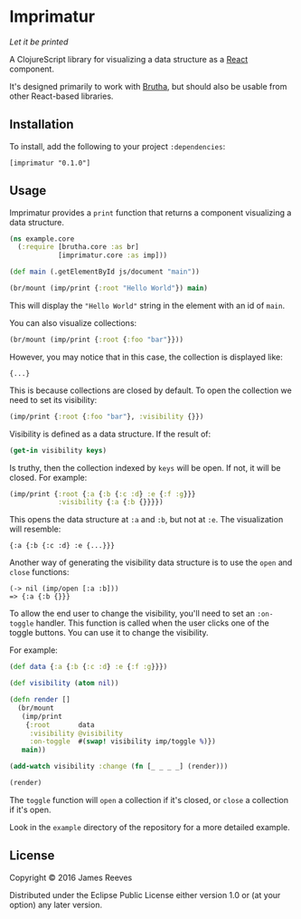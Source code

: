 # Imprimatur

*Let it be printed*

A ClojureScript library for visualizing a data structure as a
[React][] component.

It's designed primarily to work with [Brutha][], but should also be
usable from other React-based libraries.

[react]:  https://facebook.github.io/react/
[brutha]: https://github.com/weavejester/brutha

## Installation

To install, add the following to your project `:dependencies`:

    [imprimatur "0.1.0"]

## Usage

Imprimatur provides a `print` function that returns a component
visualizing a data structure.

```clojure
(ns example.core
  (:require [brutha.core :as br]
            [imprimatur.core :as imp]))

(def main (.getElementById js/document "main"))

(br/mount (imp/print {:root "Hello World"}) main)
```

This will display the `"Hello World"` string in the element with an id
of `main`.

You can also visualize collections:

```clojure
(br/mount (imp/print {:root {:foo "bar"}}))
```

However, you may notice that in this case, the collection is displayed
like:

```
{...}
```

This is because collections are closed by default. To open the
collection we need to set its visibility:


```clojure
(imp/print {:root {:foo "bar"}, :visibility {}})
```

Visibility is defined as a data structure. If the result of:

```clojure
(get-in visibility keys)
```

Is truthy, then the collection indexed by `keys` will be open. If not,
it will be closed. For example:

```clojure
(imp/print {:root {:a {:b {:c :d} :e {:f :g}}}
            :visibility {:a {:b {}}}})
```

This opens the data structure at `:a` and `:b`, but not at `:e`. The
visualization will resemble:

```
{:a {:b {:c :d} :e {...}}}
```

Another way of generating the visibility data structure is to use the
`open` and `close` functions:

```
(-> nil (imp/open [:a :b]))
=> {:a {:b {}}}
```


To allow the end user to change the visibility, you'll need to set an
`:on-toggle` handler. This function is called when the user clicks one
of the toggle buttons. You can use it to change the visibility.

For example:

```clojure
(def data {:a {:b {:c :d} :e {:f :g}}})

(def visibility (atom nil))

(defn render []
  (br/mount
   (imp/print
    {:root       data
     :visibility @visibility
     :on-toggle  #(swap! visibility imp/toggle %)})
   main))

(add-watch visibility :change (fn [_ _ _ _] (render)))

(render)
```

The `toggle` function will `open` a collection if it's closed, or
`close` a collection if it's open.

Look in the `example` directory of the repository for a more detailed
example.

## License

Copyright © 2016 James Reeves

Distributed under the Eclipse Public License either version 1.0 or (at
your option) any later version.
